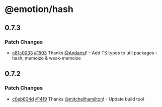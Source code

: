 # @emotion/hash

## 0.7.3

### Patch Changes

- [c81c0033](https://github.com/emotion-js/emotion/commit/c81c0033c490210077da0e9c3f9fa1a22fcd9c96) [#1503](https://github.com/emotion-js/emotion/pull/1503) Thanks [@Andarist](https://github.com/Andarist)! - Add TS types to util packages - hash, memoize & weak-memoize

## 0.7.2

### Patch Changes

- [c0eb604d](https://github.com/emotion-js/emotion/commit/c0eb604d) [#1419](https://github.com/emotion-js/emotion/pull/1419) Thanks [@mitchellhamilton](https://github.com/mitchellhamilton)! - Update build tool
